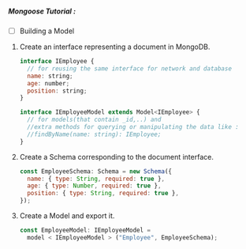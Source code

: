 ##### Mongoose Tutorial :

- [ ] Building a Model

1. Create an interface representing a document in MongoDB.

   ```js
   interface IEmployee {
     // for reusing the same interface for network and database
     name: string;
     age: number;
     position: string;
   }

   interface IEmployeeModel extends Model<IEmployee> {
     // for models(that contain _id,..) and
     //extra methods for querying or manipulating the data like :
     //findByName(name: string): IEmployee;
   }
   ```

2. Create a Schema corresponding to the document interface.

   ```js
   const EmployeeSchema: Schema = new Schema({
     name: { type: String, required: true },
     age: { type: Number, required: true },
     position: { type: String, required: true },
   });
   ```

3. Create a Model and export it.

   ```js
   const EmployeeModel: IEmployeeModel =
     model < IEmployeeModel > ("Employee", EmployeeSchema);
   ```
